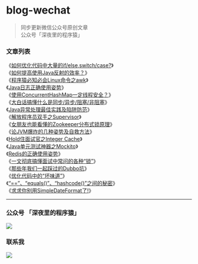 # blog-wechat

> 同步更新微信公众号原创文章  
> 公众号「深夜里的程序猿」


### 文章列表

《[如何优化代码中大量的if/else,switch/case?](/article/如何优化代码中大量的‘ifelse’、‘switchcase’.md)》  
《[如何提高使用Java反射的效率？](/article/如何提高使用Java反射的效率？.md)》  
《[程序猿必知必会Linux命令之awk](/article/程序猿必知必会Linux命令之awk.md)》  
《[Java日志正确使用姿势](/article/Java日志正确使用姿势.md)》  
《[使用ConcurrentHashMap一定线程安全？](/article/使用ConcurrentHashMap一定线程安全？.md)》  
《[大白话搞懂什么是同步/异步/阻塞/非阻塞](/article/大白话搞懂什么是同步,异步,阻塞,非阻塞.md)》  
《[Java异常处理最佳实践及陷阱防范](/article/Java异常处理最佳实践及陷阱防范.md)》  
《[解放程序员双手之Supervisor](/article/解放程序员双手之Supervisor.md)》  
《[女朋友也能看懂的Zookeeper分布式锁原理](/article/女朋友也能看懂的Zookeeper分布式锁原理.md)》  
《[论JVM爆炸的几种姿势及自救方法](/article/论JVM爆炸的几种姿势及自救方法.md)》   
《[Hold住面试官之Integer Cache](/article/Hold住面试官之IntegerCache.md)》   
《[Java单元测试神器之Mockito](/article/Java单元测试神器之Mockito.md)》   
《[Redis的正确使用姿势](/article/Redis的正确使用姿势.md)》   
《[一文彻底搞懂面试中常问的各种“锁”](/article/一文彻底搞懂面试中常问的各种“锁”.md)》   
《[那些年我们一起踩过的Dubbo坑](/article/那些年我们一起踩过的Dubbo坑.md)》   
《[优化代码中的“坏味道”](/article/优化代码中的“坏味道”.md)》   
《[“==”、“equals()”、“hashcode()”之间的秘密](/article/“==”、“equals()”、“hashcode()”之间的秘密.md)》   
《[求求你别用SimpleDateFormat了!](/article/求求你别用SimpleDateFormat了!.md)》   

---
  
### 公众号 「深夜里的程序猿」
![](/resource/qrcode.png) 

### 联系我
![](/resource/mp.png) 



